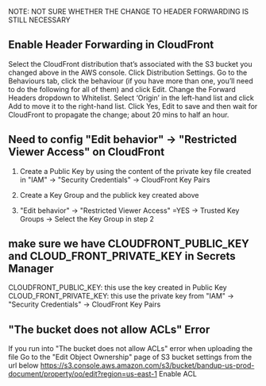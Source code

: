 NOTE: NOT SURE WHETHER THE CHANGE TO HEADER FORWARDING IS STILL NECESSARY
## Enable Header Forwarding in CloudFront
Select the CloudFront distribution that’s associated with the S3 bucket you changed above in the AWS console. Click Distribution Settings. Go to the Behaviours tab, click the behaviour (if you have more than one, you’ll need to do the following for all of them) and click Edit. Change the Forward Headers dropdown to Whitelist. Select ‘Origin’ in the left-hand list and click Add to move it to the right-hand list. Click Yes, Edit to save and then wait for CloudFront to propagate the change; about 20 mins to half an hour.

## Need to config "Edit behavior" -> "Restricted Viewer Access" on CloudFront
1. Create a Public Key by using the content of the private key file created in "IAM" -> "Security Credentials" -> CloudFront Key Pairs
2. Create a Key Group and the publick key created above

3. "Edit behavior" -> "Restricted Viewer Access" =YES -> Trusted Key Groups -> Select the Key Group in step 2

## make sure we have CLOUDFRONT_PUBLIC_KEY and CLOUD_FRONT_PRIVATE_KEY in Secrets Manager

CLOUDFRONT_PUBLIC_KEY: this use the key created in Public Key
CLOUD_FRONT_PRIVATE_KEY: this use the private key from   "IAM" -> "Security Credentials" -> CloudFront Key Pairs

## "The bucket does not allow ACLs" Error
If you run into "The bucket does not allow ACLs" error when uploading the file
Go to the "Edit Object Ownership" page of S3 bucket settings from the url below
https://s3.console.aws.amazon.com/s3/bucket/bandup-us-prod-document/property/oo/edit?region=us-east-1
Enable ACL